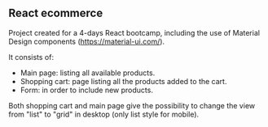 ## React ecommerce
Project created for a 4-days React bootcamp, including the use of Material Design components (https://material-ui.com/).

It consists of:
- Main page: listing all available products.
- Shopping cart: page listing all the products added to the cart.
- Form: in order to include new products.

Both shopping cart and main page give the possibility to change the view from "list" to "grid" in desktop (only list style for mobile).